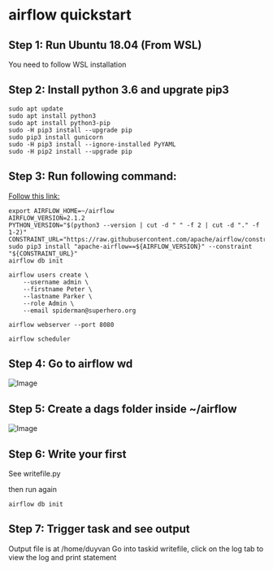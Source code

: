 # airflow quickstart

## Step 1: Run Ubuntu 18.04 (From WSL)
You need to follow WSL installation

## Step 2: Install python 3.6 and upgrate pip3

```
sudo apt update
sudo apt install python3
sudo apt install python3-pip
sudo -H pip3 install --upgrade pip
sudo pip3 install gunicorn
sudo -H pip3 install --ignore-installed PyYAML
sudo -H pip2 install --upgrade pip
```

## Step 3: Run following command:
[Follow this link:](https://airflow.apache.org/docs/apache-airflow/stable/start/local.html)

```
export AIRFLOW_HOME=~/airflow
AIRFLOW_VERSION=2.1.2
PYTHON_VERSION="$(python3 --version | cut -d " " -f 2 | cut -d "." -f 1-2)"
CONSTRAINT_URL="https://raw.githubusercontent.com/apache/airflow/constraints-${AIRFLOW_VERSION}/constraints-${PYTHON_VERSION}.txt"
sudo pip3 install "apache-airflow==${AIRFLOW_VERSION}" --constraint "${CONSTRAINT_URL}"
airflow db init

airflow users create \
    --username admin \
    --firstname Peter \
    --lastname Parker \
    --role Admin \
    --email spiderman@superhero.org
    
airflow webserver --port 8080

airflow scheduler
```

## Step 4: Go to airflow wd
![Image](https://raw.githubusercontent.com/duyvantest/airflow_quickstart/main/images/airflow_wd.JPG)

## Step 5: Create a dags folder inside ~/airflow
![Image](https://raw.githubusercontent.com/duyvantest/airflow_quickstart/main/images/dagfolder.JPG)

## Step 6: Write your first
See writefile.py

then run again
```
airflow db init
```
## Step 7: Trigger task and see output
Output file is at /home/duyvan
Go into taskid writefile, click on the log tab to view the log and print statement
